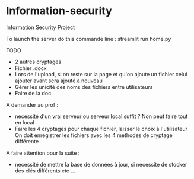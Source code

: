 # Information-security
Information Security Project

To launch the server do this commande line : streamlit run home.py



TODO 
- 2 autres cryptages
- Fichier .docx
- Lors de l'upload, si on reste sur la page et qu'on ajoute un fichier celui ajouter avant sera ajouté a nouveau
- Gérer les unicité des noms des fichiers entre utilisateurs
- Faire de la doc

A demander au prof : 
- necessité d'un vrai serveur ou serveur local suffit ? 
    Non peut faire tout en local 
- Faire les 4 cryptages pour chaque fichier, laisser le choix à l'utilisateur 
    On doit enregistrer les fichiers avec les 4 methodes de cryptage différente

A faire attention pour la suite : 
- necessité de mettre la base de données à jour, si necessite de stocker des clés différents etc ... 